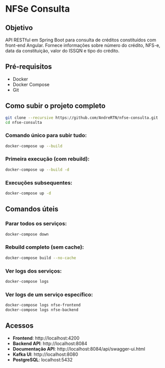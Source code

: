 # NFSe Consulta

## Objetivo
API RESTful em Spring Boot para consulta de créditos constituídos com front-end Angular. Fornece informações sobre número do crédito, NFS-e, data da constituição, valor do ISSQN e tipo do crédito.

## Pré-requisitos
- Docker
- Docker Compose
- Git


## Como subir o projeto completo

```bash
git clone --recursive https://github.com/AndreRTN/nfse-consulta.git
cd nfse-consulta
```

### Comando único para subir tudo:
```bash
docker-compose up --build
```

### Primeira execução (com rebuild):
```bash
docker-compose up --build -d
```

### Execuções subsequentes:
```bash
docker-compose up -d
```

## Comandos úteis

### Parar todos os serviços:
```bash
docker-compose down
```

### Rebuild completo (sem cache):
```bash
docker-compose build --no-cache
```

### Ver logs dos serviços:
```bash
docker-compose logs
```

### Ver logs de um serviço específico:
```bash
docker-compose logs nfse-frontend
docker-compose logs nfse-backend
```

## Acessos

- **Frontend**: http://localhost:4200
- **Backend API**: http://localhost:8084
- **Documentação API**: http://localhost:8084/api/swagger-ui.html
- **Kafka UI**: http://localhost:8080
- **PostgreSQL**: localhost:5432
